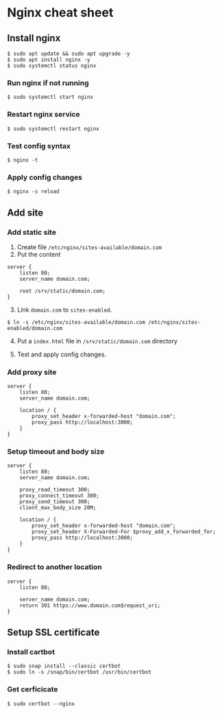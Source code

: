 # Nginx cheat sheet

## Install nginx

```
$ sudo apt update && sudo apt upgrade -y
$ sudo apt install nginx -y
$ sudo systemctl status nginx
```

### Run nginx if not running

```
$ sudo systemctl start nginx
```

### Restart nginx service

```
$ sudo systemctl restart nginx
```

### Test config syntax

```
$ nginx -t
```

### Apply config changes

```
$ nginx -s reload
```

## Add site

### Add static site

1. Create file `/etc/nginx/sites-available/domain.com`
2. Put the content

```
server {
    listen 80;
    server_name domain.com;

    root /srv/static/domain.com;
}
```

3. Link `domain.com` to `sites-enabled`.

```
$ ln -s /etc/nginx/sites-available/domain.com /etc/nginx/sites-enabled/domain.com
```

4. Put a `index.html` file in `/srv/static/domain.com` directory

5. Test and apply config changes.

### Add proxy site

```
server {
    listen 80;
    server_name domain.com;

    location / {
        proxy_set_header x-forwarded-host "domain.com";
        proxy_pass http://localhost:3000;
    }
}
```

### Setup timeout and body size

```
server {
    listen 80;
    server_name domain.com;

    proxy_read_timeout 300;
    proxy_connect_timeout 300;
    proxy_send_timeout 300;
    client_max_body_size 20M;

    location / {
        proxy_set_header x-forwarded-host "domain.com";
        proxy_set_header X-Forwarded-For $proxy_add_x_forwarded_for;
        proxy_pass http://localhost:3000;
    }
}
```

### Redirect to another location

```
server {
    listen 80;

    server_name domain.com;
    return 301 https://www.domain.com$request_uri;
}
```

## Setup SSL certificate

### Install cartbot

```
$ sudo snap install --classic certbot
$ sudo ln -s /snap/bin/certbot /usr/bin/certbot
```

### Get cerficicate

```
$ sudo certbot --nginx
```
